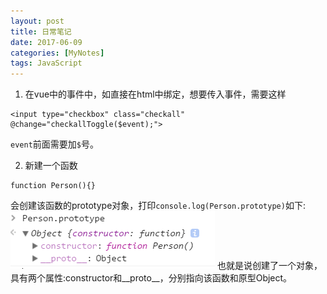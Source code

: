 ```yaml
---
layout: post
title: 日常笔记
date: 2017-06-09
categories: [MyNotes]
tags: JavaScript
---
```


1. 在vue中的事件中，如直接在html中绑定，想要传入事件，需要这样
```
<input type="checkbox" class="checkall" @change="checkallToggle($event);">
```
``event``前面需要加``$``号。

2. 新建一个函数
```
function Person(){}
```
会创建该函数的prototype对象，打印``console.log(Person.prototype)``如下:
<img src="/assets/blog_images/20170612-01.PNG"></img>
也就是说创建了一个对象，具有两个属性:constructor和__proto__，分别指向该函数和原型Object。


